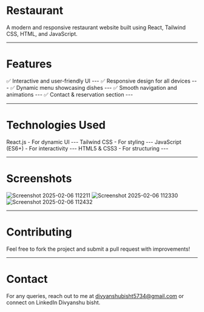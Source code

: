 # Restaurant 

 A modern and responsive restaurant website built using React, Tailwind CSS, HTML, and JavaScript.

---
#  Features

✅ Interactive and user-friendly UI ---
✅ Responsive design for all devices ---
✅ Dynamic menu showcasing dishes ---
✅ Smooth navigation and animations ---
✅ Contact & reservation section ---

---
# Technologies Used

React.js - For dynamic UI ---
Tailwind CSS - For styling ---
JavaScript (ES6+) - For interactivity ---
HTML5 & CSS3 - For structuring ---

---
# Screenshots

![Screenshot 2025-02-06 112211](https://github.com/user-attachments/assets/7ddcd200-43e7-4e36-9aa4-efd8c91eb523)
![Screenshot 2025-02-06 112330](https://github.com/user-attachments/assets/2e70a9eb-5733-4ed2-bc94-33eb7c2a5dc6)
![Screenshot 2025-02-06 112432](https://github.com/user-attachments/assets/6fe2238e-5349-4667-b2e2-4af3e536f6b0)

---
#  Contributing
Feel free to fork the project and submit a pull request with improvements!

---
# Contact
For any queries, reach out to me at divyanshubisht5734@gmail.com or connect on LinkedIn Divyanshu bisht.
 
 
